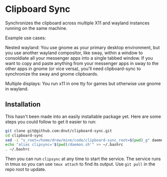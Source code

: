 # Clipboard Sync

Synchronizes the clipboard across multiple X11 and wayland instances running on the same machine.

Example use cases:

Nested wayland: You use gnome as your primary desktop environment, but you use another wayland compositor, like sway, within a window to consoldiate all your messenger apps into a single tabbed window. If you want to copy and paste anything from your messenger apps in sway to the other apps in gnome (or vice versa), you'll need clipboard-sync to synchronize the sway and gnome clipboards.

Multiple displays: You run x11 in one tty for games but otherwise use gnome in wayland.

## Installation
This hasn't been made into an easily installable package yet. Here are some steps you could follow to get it easier to run:
```bash
git clone git@github.com:dnut/clipboard-sync.git
cd clipboard-sync
sed -i "s_root=/home/drew/mine/code/clipboard-sync_root=$(pwd)_g" daemon.sh
echo "alias clipsync='$(pwd)/daemon.sh'" >> ~/.bashrc
. ~/.bashrc
```
Then you can run `clipsync` at any time to start the service. The service runs in tmux so you can use `tmux attach` to find its output. Use `git pull` in the repo root to update.
